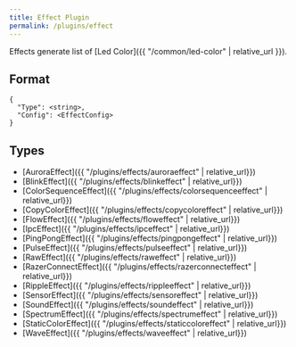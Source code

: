 ```yaml
---
title: Effect Plugin
permalink: /plugins/effect
---
```


Effects generate list of [Led Color]({{ "/common/led-color" | relative_url }}).

## Format

~~~
{
  "Type": <string>,
  "Config": <EffectConfig>
}
~~~

## Types

* [AuroraEffect]({{ "/plugins/effects/auroraeffect" | relative_url}})
* [BlinkEffect]({{ "/plugins/effects/blinkeffect" | relative_url}})
* [ColorSequenceEffect]({{ "/plugins/effects/colorsequenceeffect" | relative_url}})
* [CopyColorEffect]({{ "/plugins/effects/copycoloreffect" | relative_url}})
* [FlowEffect]({{ "/plugins/effects/floweffect" | relative_url}})
* [IpcEffect]({{ "/plugins/effects/ipceffect" | relative_url}})
* [PingPongEffect]({{ "/plugins/effects/pingpongeffect" | relative_url}})
* [PulseEffect]({{ "/plugins/effects/pulseeffect" | relative_url}})
* [RawEffect]({{ "/plugins/effects/raweffect" | relative_url}})
* [RazerConnectEffect]({{ "/plugins/effects/razerconnecteffect" | relative_url}})
* [RippleEffect]({{ "/plugins/effects/rippleeffect" | relative_url}})
* [SensorEffect]({{ "/plugins/effects/sensoreffect" | relative_url}})
* [SoundEffect]({{ "/plugins/effects/soundeffect" | relative_url}})
* [SpectrumEffect]({{ "/plugins/effects/spectrumeffect" | relative_url}})
* [StaticColorEffect]({{ "/plugins/effects/staticcoloreffect" | relative_url}})
* [WaveEffect]({{ "/plugins/effects/waveeffect" | relative_url}})
